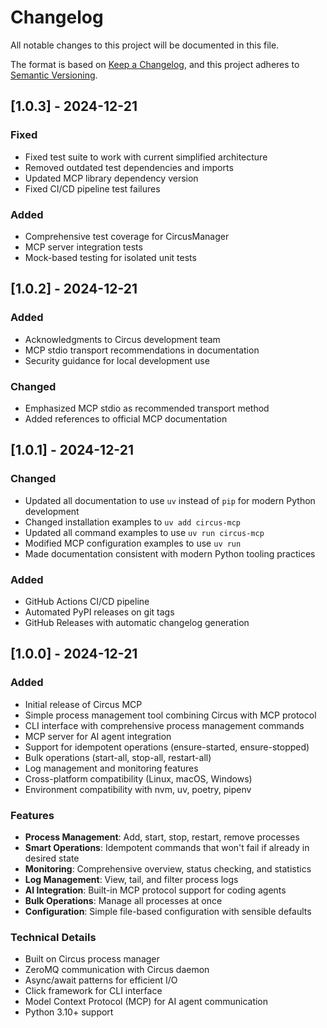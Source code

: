 # Changelog

All notable changes to this project will be documented in this file.

The format is based on [Keep a Changelog](https://keepachangelog.com/en/1.0.0/),
and this project adheres to [Semantic Versioning](https://semver.org/spec/v2.0.0.html).

## [1.0.3] - 2024-12-21

### Fixed
- Fixed test suite to work with current simplified architecture
- Removed outdated test dependencies and imports
- Updated MCP library dependency version
- Fixed CI/CD pipeline test failures

### Added
- Comprehensive test coverage for CircusManager
- MCP server integration tests
- Mock-based testing for isolated unit tests

## [1.0.2] - 2024-12-21

### Added
- Acknowledgments to Circus development team
- MCP stdio transport recommendations in documentation
- Security guidance for local development use

### Changed
- Emphasized MCP stdio as recommended transport method
- Added references to official MCP documentation

## [1.0.1] - 2024-12-21

### Changed
- Updated all documentation to use `uv` instead of `pip` for modern Python development
- Changed installation examples to `uv add circus-mcp`
- Updated all command examples to use `uv run circus-mcp`
- Modified MCP configuration examples to use `uv run`
- Made documentation consistent with modern Python tooling practices

### Added
- GitHub Actions CI/CD pipeline
- Automated PyPI releases on git tags
- GitHub Releases with automatic changelog generation

## [1.0.0] - 2024-12-21

### Added
- Initial release of Circus MCP
- Simple process management tool combining Circus with MCP protocol
- CLI interface with comprehensive process management commands
- MCP server for AI agent integration
- Support for idempotent operations (ensure-started, ensure-stopped)
- Bulk operations (start-all, stop-all, restart-all)
- Log management and monitoring features
- Cross-platform compatibility (Linux, macOS, Windows)
- Environment compatibility with nvm, uv, poetry, pipenv

### Features
- **Process Management**: Add, start, stop, restart, remove processes
- **Smart Operations**: Idempotent commands that won't fail if already in desired state
- **Monitoring**: Comprehensive overview, status checking, and statistics
- **Log Management**: View, tail, and filter process logs
- **AI Integration**: Built-in MCP protocol support for coding agents
- **Bulk Operations**: Manage all processes at once
- **Configuration**: Simple file-based configuration with sensible defaults

### Technical Details
- Built on Circus process manager
- ZeroMQ communication with Circus daemon
- Async/await patterns for efficient I/O
- Click framework for CLI interface
- Model Context Protocol (MCP) for AI agent communication
- Python 3.10+ support
